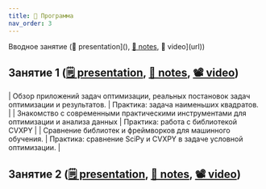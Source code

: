 ```yaml
---
title: 🚀 Программа
nav_order: 3
---
```


Вводное занятие (📄 presentation](), [📝 notes](url), 📼 video](url))

## Занятие 1 ([🗒️ presentation](), [📝 notes](url), [📽 video](url))

| Обзор приложений задач оптимизации, реальных постановок задач оптимизации и результатов.    | Практика: задача наименьших квадратов.      |
| Знакомство с современными практическими инструментами для оптимизации и анализа данных   | Практика: работа с библиотекой CVXPY       |
| Сравнение библиотек и фреймворков для машинного обучения.         | Практика: сравнение SciPy и CVXPY в задаче условной оптимизации.         |

## Занятие 2 ([🗒️ presentation](), [📝 notes](url), [📽 video](url))
